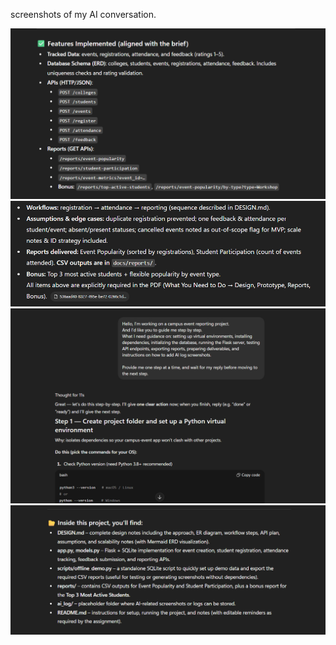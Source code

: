 screenshots of my AI conversation.

![alt text](image-3.png)
![alt text](image-4.png)
![alt text](image-1.png)
![alt text](image-2.png)
